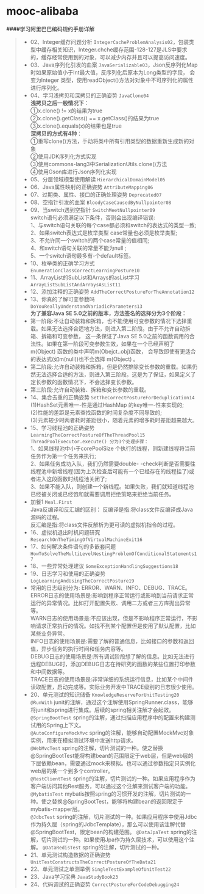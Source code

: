 # mooc-alibaba

####学习阿里巴巴编码规约手册详解

> - 02、Integer缓存问题分析  `IntegerCacheProblemAnalysis02`，包装类型中缓存相关知识，Integer.chche缓存范围-128-127是JLS中要求
的，缓存经常使用到的对象，可以减少内存并且可以提高访问速度。  
> - 03、Java序列化引发的血案  `JavaSerializable03`，Json反序列化Map时如果原始值小于Int最大值，反序列化后原本为Long类型的字段，
会变为Integer 类型，使用readObject()方法对对象中不可序列化的属性进行序列化。  
> - 04、学习浅拷贝和深拷贝的正确姿势 `JavaClone04`    
**浅拷贝之后一般情况下**：  
①x.clone() != x的结果为true  
②x.clone().getClass() == x.getClass()的结果为true  
③x.clone().equals(x)的结果也是true  
**深拷贝的方式有4种**：  
①重写clone()方法，手动将类中所有引用类型的数据重新生成新的对象  
②使用JDK序列化方式实现  
③使用commons-lang3中SerializationUtils.clone()方法  
④使用Gson库进行Json序列化实现  
> - 05、分层领域模型使用解读 `HierarchicalDomainModel05`  
> - 06、Java属性映射的正确姿势 `AttributeMapping06`  
> - 07、过期类、属性、接口的正确处理姿势 `Deprecated07`    
> - 08、空指针引发的血案 `BloodyCaseCausedByNullpointer08`    
> - 09、当switch遇到空指针 `SwitchMeetNullpointer09`  
switch语句必须满足以下条件，否则会出现编译错误:  
1、与switch语句关联的每个case都必须和switch的表达式的类型一致;  
2、如果switch表达式是枚举类型 case常量也必须是枚举类型;   
3、不允许同一个switch的两个case常量的值相同;  
4、和switch语句关联的常量不能为null ;  
5、一个switch语句最多有-个default标签。  
> - 10、枚举类的正确学习方式 `EnumerationClassCorrectLearningPosture10`  
> - 11、ArrayList的SubList和Arrays的asList学习 `ArrayListSubListAndArraysAsList11`  
> - 12、添加注释的正确姿势 `AddTheCorrectPostureForTheAnnotation12`  
> - 13、你真的了解可变参数吗 `DoYouReallyUnderstandVariadicParameters13`  
> **为了兼容Java SE 5.0之前的版本，方法签名的选择分为3个阶段：**  
> - 第一阶段:不让自动装箱和拆箱，也不能使用可变参数的情况下选择重载。如果无法选择合适地方法，则进入第二阶段。由于不允许自动拆箱、拆箱和可变参数，
这一条保证了Java SE 5.0之前的函数调用的合法性。如果在第一阶段可变参数生效，如果在一个已经声明了m(Object) 函数的类中声明m(Obejct..obj)函数，
会导致即使有更适合的表达式(如m(null))也不会选择 m(Object) 。  
> - 第二阶段:允许自动装箱和拆箱，但是仍然排除变长参数的重载。如果仍然无法选择合适的方法，则进入第三阶段。这是为了保证，如果定义了定长参数的函数情况下，不会选择变长参数。
> - 第三阶段:允许自动装箱、拆箱和变长参数的重载。  
> - 14、集合去重的正确姿势 `SetTheCorrectPostureForDeduplication14`  
> (1)HashSet元素唯一-性是通过HashMap 的key唯一-性来实现的;  
(2)性能的差距是元素查找函数的时间复杂度不同导致的;  
(3)元素较少时两者耗时差距很小，随着元素的增多耗时差距越来越大。   
> - 15、学习线程池的正确姿势 `LearningTheCorrectPostureOfTheThreadPool15`    
`ThreadPoolExecutor.execute() 分为3个处理步骤：`  
1、如果线程池中小于corePoolSize 个执行的线程，则新建线程将当前任务作为第一个任务来执行;  
2、如果任务成功入队，我们仍然需要double- -check判断是否需要往线程池中新增线程(因为上次检查后可能有一个已经存在的线程挂了)或者进入这段函数时线程池关闭了;  
3、如果不能入队，则创建一个新线程。如果失败，我们就知道线程池已经被关闭或已经饱和就需要调用拒绝策略来拒绝当前任务。  
> - 加餐1 `Meal.First`  
Java反编译和反汇编的区别：
反编译是指:将class文件反编译成Java源码的过程。  
反汇编是指:将class文件反解析为更可读的虚拟机指令的过程。  
> - 16、虚拟机退出时机问题研究 `ResearchOnTheTimingOfVirtualMachineExit16`  
> - 17、如何解决条件语句的多嵌套问题 `HowToSolveTheMultiLevelNestingProblemOfConditionalStatements17`  
> - 18、一些异常处理建议 `SomeExceptionHandlingSuggestions18`  
> - 19、日志学习和使用的正确姿势 `LogLearningAndUsingTheCorrectPosture19`  
> - 常用的日志级别分为: ERROR、WARN、INFO、DEBUG、TRACE。  
ERROR日志的使用场景是:影响到程序正常运行或影响到当前请求正常运行的异常情况。比如打开配置失败、调用二方或者三方库抛出异常等。  
WARN日志的使用场景是:不应该出现，但是不影响程序正常运行，不影响请求正常执行的情况。如找不到某个配置但是使用了默认配置，比如某些业务异常。  
INFO日志的使用场景是:需要了解的普通信息，比如接口的参数和返回值，异步任务的执行时间和任务内容等。  
DEBUG日志的使用场景是:所有调试阶段想了解的信息。比如无法进行远程DEBUG时，添加DEBUG日志在待研究的函数的某些位置打印参数和中间数据等。  
TRACE日志的使用场景是:非常详细的系统运行信息，比如某个中间件读取配置，启动完成等。实际业务开发中TRACE级别的日志很少使用。  
> - 20、单元测试的知识储备 `KnowledgeReserveForUnitTesting20`  
`@RunWith` junit的注解，通过这个注解使用SpringRunner.class，能够将junit和spring进行集成。后续的spring相关注解才会起效。  
`@SpringBootTest` spring的注解，通过扫描应用程序中的配置来构建测试用的Spring上下文。  
`@AutoConfigureMockMvc`	spring的注解，能够自动配置MockMvc对象实例，用来在模拟测试环境中发送http请求。  
`@WebMvcTest` spring的注解，切片测试的一种。使之替换@SpringBootTest能将构建bean的范围限定于web层，但是web层的下层依赖bean，需要通过mock来模拟。也可以通过参数指定只实例化web层的某一个到多个controller。  
`@RestClientTest` spring的注解，切片测试的一种。如果应用程序作为客户端访问其他Rest服务，可以通过这个注解来测试客户端的功能。  
`@MybatisTest`	mybatis按照spring的习惯开发的注解，切片测试的一种。使之替换@SpringBootTest，能够将构建bean的返回限定于mybatis-mapper层。  
`@JdbcTest`	spring的注解，切片测试的一种。如果应用程序中使用Jdbc作为持久层（spring的JdbcTemplate），那么可以使用该注解代替@SpringBootTest，限定bean的构建范围。
`@DataJpaTest` spring的注解，切片测试的一种。如果使用Jpa作为持久层技术，可以使用这个注解。
`@DataRedisTest` spring的注解，切片测试的一种。  
> - 21、单元测试构造数据的正确姿势 `UnitTestConstructsTheCorrectPostureOfTheData21`  
> - 22、单元测试之单测举例 `SingleTestExampleOfUnitTest22`  
> - 23、Java学习宝典 `JavaStudyBook23`  
> - 24、代码调试的正确姿势 `CorrectPostureForCodeDebugging24`  